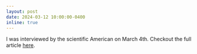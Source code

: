```yaml
---
layout: post
date: 2024-03-12 10:00:00-0400
inline: true
---
```


I was interviewed by the scientific American on March 4th. Checkout the full article [here](https://www.scientificamerican.com/article/sora-openai-text-video-generator/).

